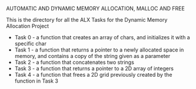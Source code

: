 AUTOMATIC AND DYNAMIC MEMORY ALLOCATION, MALLOC AND FREE

This is the directory for all the ALX Tasks for the Dynamic Memory Allocation Project
* Task 0 - a function that creates an array of chars, and initializes it with a specific char
* Task 1 - a function that returns a pointer to a newly allocated space in memory, and contains a copy of the string given as a parameter
* Task 2 - a function that concatenates two strings
* Task 3 - a function that returns a pointer to a 2D array of integers
* Task 4 - a function that frees a 2D grid previously created by the function in Task 3
